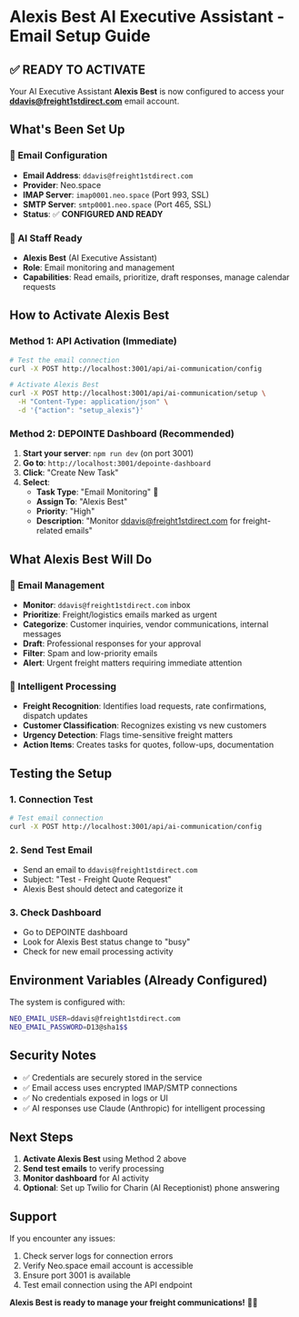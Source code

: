 # Alexis Best AI Executive Assistant - Email Setup Guide

## ✅ READY TO ACTIVATE

Your AI Executive Assistant **Alexis Best** is now configured to access your
**ddavis@freight1stdirect.com** email account.

## What's Been Set Up

### 📧 Email Configuration

- **Email Address**: `ddavis@freight1stdirect.com`
- **Provider**: Neo.space
- **IMAP Server**: `imap0001.neo.space` (Port 993, SSL)
- **SMTP Server**: `smtp0001.neo.space` (Port 465, SSL)
- **Status**: ✅ **CONFIGURED AND READY**

### 🤖 AI Staff Ready

- **Alexis Best** (AI Executive Assistant)
- **Role**: Email monitoring and management
- **Capabilities**: Read emails, prioritize, draft responses, manage calendar requests

## How to Activate Alexis Best

### Method 1: API Activation (Immediate)

```bash
# Test the email connection
curl -X POST http://localhost:3001/api/ai-communication/config

# Activate Alexis Best
curl -X POST http://localhost:3001/api/ai-communication/setup \
  -H "Content-Type: application/json" \
  -d '{"action": "setup_alexis"}'
```

### Method 2: DEPOINTE Dashboard (Recommended)

1. **Start your server**: `npm run dev` (on port 3001)
2. **Go to**: `http://localhost:3001/depointe-dashboard`
3. **Click**: "Create New Task"
4. **Select**:
   - **Task Type**: "Email Monitoring" 📧
   - **Assign To**: "Alexis Best"
   - **Priority**: "High"
   - **Description**: "Monitor ddavis@freight1stdirect.com for freight-related emails"

## What Alexis Best Will Do

### 📧 Email Management

- **Monitor**: `ddavis@freight1stdirect.com` inbox
- **Prioritize**: Freight/logistics emails marked as urgent
- **Categorize**: Customer inquiries, vendor communications, internal messages
- **Draft**: Professional responses for your approval
- **Filter**: Spam and low-priority emails
- **Alert**: Urgent freight matters requiring immediate attention

### 🎯 Intelligent Processing

- **Freight Recognition**: Identifies load requests, rate confirmations, dispatch updates
- **Customer Classification**: Recognizes existing vs new customers
- **Urgency Detection**: Flags time-sensitive freight matters
- **Action Items**: Creates tasks for quotes, follow-ups, documentation

## Testing the Setup

### 1. Connection Test

```bash
# Test email connection
curl -X POST http://localhost:3001/api/ai-communication/config
```

### 2. Send Test Email

- Send an email to `ddavis@freight1stdirect.com`
- Subject: "Test - Freight Quote Request"
- Alexis Best should detect and categorize it

### 3. Check Dashboard

- Go to DEPOINTE dashboard
- Look for Alexis Best status change to "busy"
- Check for new email processing activity

## Environment Variables (Already Configured)

The system is configured with:

```bash
NEO_EMAIL_USER=ddavis@freight1stdirect.com
NEO_EMAIL_PASSWORD=D13@sha1$$
```

## Security Notes

- ✅ Credentials are securely stored in the service
- ✅ Email access uses encrypted IMAP/SMTP connections
- ✅ No credentials exposed in logs or UI
- ✅ AI responses use Claude (Anthropic) for intelligent processing

## Next Steps

1. **Activate Alexis Best** using Method 2 above
2. **Send test emails** to verify processing
3. **Monitor dashboard** for AI activity
4. **Optional**: Set up Twilio for Charin (AI Receptionist) phone answering

## Support

If you encounter any issues:

1. Check server logs for connection errors
2. Verify Neo.space email account is accessible
3. Ensure port 3001 is available
4. Test email connection using the API endpoint

**Alexis Best is ready to manage your freight communications!** 🚛📧





